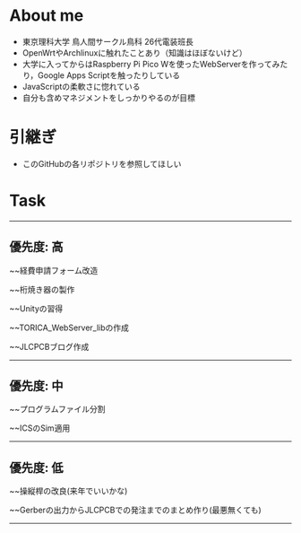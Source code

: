 # About me
- 東京理科大学 鳥人間サークル鳥科 26代電装班長
- OpenWrtやArchlinuxに触れたことあり（知識はほぼないけど）
- 大学に入ってからはRaspberry Pi Pico Wを使ったWebServerを作ってみたり，Google Apps Scriptを触ったりしている
- JavaScriptの柔軟さに惚れている
- 自分も含めマネジメントをしっかりやるのが目標

# 引継ぎ
- このGitHubの各リポジトリを参照してほしい

# Task
---
## 優先度: 高
~~経費申請フォーム改造

~~桁焼き器の製作

~~Unityの習得

~~TORICA_WebServer_libの作成

~~JLCPCBブログ作成

---
## 優先度: 中
~~プログラムファイル分割

~~ICSのSim適用

---
## 優先度: 低
~~操縦桿の改良(来年でいいかな)

~~Gerberの出力からJLCPCBでの発注までのまとめ作り(最悪無くても)

---